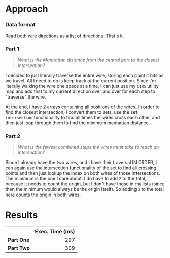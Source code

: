 # Approach
### Data format

Read both wire directions as a list of directions. That's it.

### Part 1
> _What is the Manhattan distance from the central port to the closest intersection?_

I decided to just literally traverse the entire wire, storing each point it hits as we travel. All I need to do is
keep track of the current position. Since I'm literally walking the wire one space at a time, I can just use my `DIRS`
utility map and add that to my current direction over and over for each step to "traverse" the wire.

At the end, I have 2 arrays containing all positions of the wires. In order to find the closest intersection, I convert
them to sets, use the set `intersection` functionality to find all times the wires cross each other, and then just
loop through them to find the minimum manhattan distance.

### Part 2
> _What is the fewest combined steps the wires must take to reach an intersection?_

Since I already have the two wires, and I have their traversal IN ORDER, I can again use the intersection functionality
of the set to find all crossing points and then just lookup the index on both wires of those intersections. The minimum
is the one I care about. I do have to add `2` to the total, because it needs to count the origin, but I don't have those
in my lists (since then the minimum would always be the origin itself). So adding `2` to the total here counts the origin
in both wires.

# Results

|              | Exec. Time (ms) |
|--------------|----------------:|
| **Part One** |             297 |
| **Part Two** |             309 |
